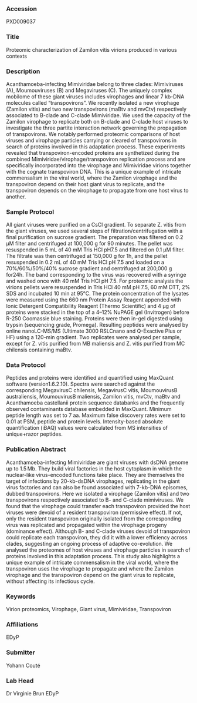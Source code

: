 ### Accession
PXD009037

### Title
Proteomic characterization of Zamilon vitis virions produced in various contexts

### Description
Acanthamoeba-infecting Mimiviridae belong to three clades: Mimiviruses (A), Moumouviruses (B) and Megaviruses (C). The uniquely complex mobilome of these giant viruses includes virophages and linear 7 kb-DNA molecules called “transpovirons”. We recently isolated a new virophage (Zamilon vitis) and two new transpovirons (maBtv and mvCtv) respectively associated to B-clade and C-clade Mimiviridae. We used the capacity of the Zamilon virophage to replicate both on B-clade and C-clade host viruses to investigate the three partite interaction network governing the propagation of transpovirons. We notably performed proteomic comparisons of host viruses and virophage particles carrying or cleared of transpovirons in search of proteins involved in this adaptation process. These experiments revealed that transpoviron-encoded proteins are synthetized during the combined Mimiviridae/virophage/transpoviron replication process and are specifically incorporated into the virophage and Mimiviridae virions together with the cognate transpoviron DNA. This is a unique example of intricate commensalism in the viral world, where the Zamilon virophage and the transpoviron depend on their host giant virus to replicate, and the transpoviron depends on the virophage to propagate from one host virus to another.

### Sample Protocol
All giant viruses were purified on a CsCl gradient. To separate Z. vitis from the giant viruses, we used several steps of filtration/centrifugation with a final purification on sucrose gradient. The preparation was filtered on 0.2 µM filter and centrifuged at 100,000 g for 90 minutes. The pellet was resuspended in 5 mL of 40 mM Tris HCl pH7.5 and filtered on 0.1 µM filter.  The filtrate was then centrifuged at 150,000 g for 1h, and the pellet resuspended in 0.2 mL of 40 mM Tris HCl pH 7.5 and loaded on a 70%/60%/50%/40% sucrose gradient and centrifuged at 200,000 g for24h. The band corresponding to the virus was recovered with a syringe and washed once with 40 mM Tris HCl pH 7.5. For proteomic analysis the virions pellets were resuspended in Tris HCl 40 mM pH 7.5, 60 mM DTT, 2% SDS and incubated 10 min at 95°C. The protein concentration of the lysates were measured using the 660 nm Protein Assay Reagent appended with Ionic Detergent Compatibility Reagent (Thermo Scientific) and 4 µg of proteins were stacked in the top of a 4–12% NuPAGE gel (Invitrogen) before R-250 Coomassie blue staining. Proteins were then in-gel digested using trypsin (sequencing grade, Promega). Resulting peptides were analysed by online nanoLC-MS/MS (Ultimate 3000 RSLCnano and Q-Exactive Plus or HF) using a 120-min gradient. Two replicates were analysed per sample, except for Z. vitis purified from MB maliensis and Z. vitis purified from MC chilensis containing maBtv.

### Data Protocol
Peptides and proteins were identified and quantified using MaxQuant software  (version1.6.2.10). Spectra were searched against the corresponding MegavirusC chilensis, MegavirusC vitis, MoumouvirusB australiensis, MoumouvirusB maliensis, Zamilon vitis, mvCtv, maBtv and Acanthamoeba castellanii protein sequence databanks and the frequently observed contaminants database embedded in MaxQuant. Minimum peptide length was set to 7 aa. Maximum false discovery rates were set to 0.01 at PSM, peptide and protein levels. Intensity-based absolute quantification (iBAQ) values were calculated from MS intensities of unique+razor peptides.

### Publication Abstract
Acanthamoeba-infecting Mimiviridae are giant viruses with dsDNA genome up to 1.5&#x2009;Mb. They build viral factories in the host cytoplasm in which the nuclear-like virus-encoded functions take place. They are themselves the target of infections by 20-kb-dsDNA virophages, replicating in the giant virus factories and can also be found associated with 7-kb-DNA episomes, dubbed transpovirons. Here we isolated a virophage (Zamilon vitis) and two transpovirons respectively associated to B- and C-clade mimiviruses. We found that the virophage could transfer each transpoviron provided the host viruses were devoid of a resident transpoviron (permissive effect). If not, only the resident transpoviron originally isolated from the corresponding virus was replicated and propagated within the virophage progeny (dominance effect). Although B- and C-clade viruses devoid of transpoviron could replicate each transpoviron, they did it with a lower efficiency across clades, suggesting an ongoing process of adaptive co-evolution. We analysed the proteomes of host viruses and virophage particles in search of proteins involved in this adaptation process. This study also highlights a unique example of intricate commensalism in the viral world, where the transpoviron uses the virophage to propagate and where the Zamilon virophage and the transpoviron depend on the giant virus to replicate, without affecting its infectious cycle.

### Keywords
Virion proteomics, Virophage, Giant virus, Mimiviridae, Transpoviron

### Affiliations
EDyP

### Submitter
Yohann Couté

### Lab Head
Dr Virginie Brun
EDyP


